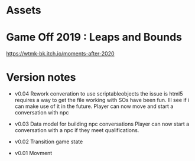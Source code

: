# Assets
 
# Game Off 2019 : Leaps and Bounds
https://wtmk-bk.itch.io/moments-after-2020

# Version notes

- v0.04
Rework converation to use scriptableobjects the issue is html5 requires a way to get the file
working with SOs have been fun. Ill see if i can make use of it in the future. Player can now move
and start a conversation with npc

- v0.03
Data model for building npc conversations
Player can now start a conversation with a npc if they meet qualifications.

- v0.02
Transition game state

- v0.01 
Movment
